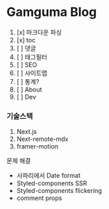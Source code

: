 # Gamguma Blog

1. [x] 마크다운 파싱
2. [x] toc
3. [ ] 댓글
4. [ ] 태그필터
5. [ ] SEO
6. [ ] 사이트맵
7. [ ] 통계?
8. [ ] About
9. [ ] Dev

### 기술스택

1. Next.js
2. Next-remote-mdx
3. framer-motion



문제 해결
- 사파리에서 Date format
- Styled-components SSR
- Styled-components flickering
- comment props